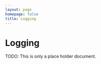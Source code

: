 ```yaml
---
layout: page
homepage: false
title: Logging
---
```


# Logging

TODO: This is only a place holder document.
